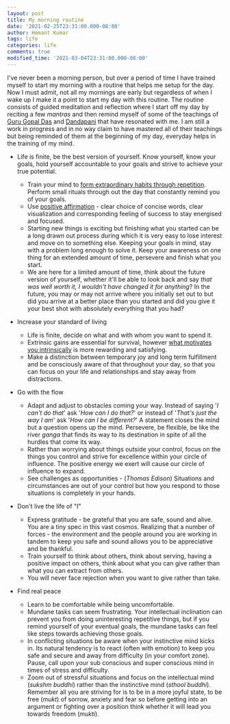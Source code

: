 ```yaml
---
layout: post
title: My morning routine
date: '2021-02-25T23:31:00.000-08:00'
author: Hemant Kumar
tags: life
categories: life
comments: true
modified_time: '2021-03-04T23:31:00.000-08:00'
---
```


I've never been a morning person, but over a period of time I have trained myself to start my morning with a routine that helps me setup for the day. Now I must admit, not all my mornings are early but regardless of when I wake up I make it a point to start my day with this routine. The routine consists of guided meditation and reflection where I start off my day by reciting a few *mantras* and then remind myself of some of the teachings of [Guru Gopal Das](https://twitter.com/gaurgopald) and [Dandapani](https://twitter.com/DandapaniLLC) that have resonated with me. I am still a work in progress and in no way claim to have mastered all of their teachings but being reminded of them at the beginning of my day, everyday helps in the training of my mind.

- Life is finite, be the best version of yourself. Know yourself, know your goals, hold yourself accountable to your goals and strive to achieve your true potential.
  - Train your mind to [form extraordinary habits through repetition](https://www.sciencedaily.com/releases/2019/01/190128105227.htm). Perform small rituals through out the day that constantly remind you of your goals.
  - Use [positive affirmation](https://positivepsychology.com/daily-affirmations/) - clear choice of concise words, clear visualization and corresponding feeling of success to stay energised and focused.
  - Starting new things is exciting but finishing what you started can be a long drawn out process during which it is very easy to lose interest and move on to something else. Keeping your goals in mind, stay with a problem long enough to solve it. Keep your awareness on one thing for an extended amount of time, persevere and finish what you start.
  - We are here for a limited amount of time, think about the future version of yourself, whether it'll be able to look back and say *that was well worth it, I wouldn't have changed it for anything*? In the future, you may or may not arrive where you initially set out to but did you arrive at a better place than you started and did you give it your best shot with absolutely everything that you had?

- Increase your standard of living
  - Life is finite, decide on what and with whom you want to spend it.
  - Extrinsic gains are essential for survival, however [what motivates you intrinsically](https://www.healthline.com/health/intrinsic-motivation#extrinsic-motivation) is more rewarding and satisfying.
  - Make a distinction between temporary joy and long term fulfillment and be consciously aware of that throughout your day, so that you can focus on your life and relationships and stay away from distractions.

- Go with the flow
  - Adapt and adjust to obstacles coming your way. Instead of saying '*I can't do that*' ask '*How can I do that?*' or instead of '*That's just the way I am*' ask '*How can I be  different?*' A statement closes the mind but a question opens up the mind.  Persevere, be flexible, be like the river *ganga* that finds its way to its destination in spite of all the hurdles that come its way.
  - Rather than worrying about things outside your control, focus on the things you control and strive for excellence within your circle of influence. The positive energy we exert will cause our circle of influence to expand.
  - See challenges as opportunities - (*Thomas Edison*) Situations and circumstances are out of your control but how you respond to those situations is completely in your hands.

- Don't live the life of "I"
  - Express gratitude - be grateful that you are safe, sound and alive. You are a tiny spec in this vast cosmos. Realizing that a number of forces - the environment and the people around you are working in tandem to keep you safe and sound allows you to be appreciative and be thankful.
  - Train yourself to think about others, think about serving, having a positive impact on others, think about what you can give rather than what you can extract from others.
  - You will never face rejection when you want to give rather than take.

- Find real peace
  - Learn to be comfortable while being uncomfortable.
  - Mundane tasks can seem frustrating. Your intellectual inclination can prevent you from doing uninteresting repetitive things, but if you remind yourself of your eventual goals, the mundane tasks can feel like steps towards achieving those goals.
  - In conflicting situations be aware when your instinctive mind kicks in. Its natural tendency is to react (often with emotion) to keep you safe and secure and away from difficulty (in your comfort zone). Pause, call upon your sub conscious and super conscious mind in times of stress and difficulty.
  - Zoom out of stressful situations and focus on the intellectual mind (*sukshm buddhi*) rather than the instinctive mind (*sthool buddhi*). Remember all you are striving for is to be in a more joyful state, to be free (*mukt*) of sorrow, anxiety and fear so before getting into an argument or fighting over a position think whether it will lead you towards freedom (*mukti*).
